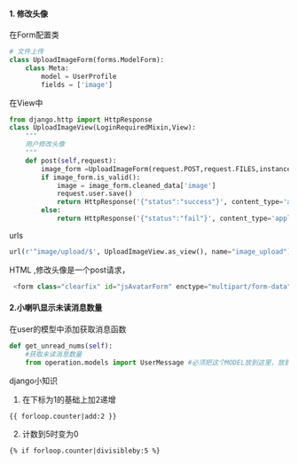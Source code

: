 #### 1.  修改头像

在Form配置类

```py
# 文件上传
class UploadImageForm(forms.ModelForm):
    class Meta:
        model = UserProfile
        fields = ['image']
```

在View中

```py
from django.http import HttpResponse
class UploadImageView(LoginRequiredMixin,View):
    """
    用户修改头像
    """
    def post(self,request):
        image_form =UploadImageForm(request.POST,request.FILES,instance=request.user)
        if image_form.is_valid():
            image = image_form.cleaned_data['image']
            request.user.save()
            return HttpResponse('{"status":"success"}', content_type='application/json')
        else:
            return HttpResponse('{"status":"fail"}', content_type='application/json')
```

urls

```py
url(r'^image/upload/$', UploadImageView.as_view(), name="image_upload"),
```

HTML ,修改头像是一个post请求，

```py
 <form class="clearfix" id="jsAvatarForm" enctype="multipart/form-data" autocomplete="off" method="post" action="{% url 'users:image_upload' %}" target='frameFile'>
```

#### 2.小喇叭显示未读消息数量

在user的模型中添加获取消息函数

```py
def get_unread_nums(self):
    #获取未读消息数量
    from operation.models import UserMessage #必须把这个MODEL放到这里，放到开头就是循环引用的
```



django小知识

1. 在下标为1的基础上加2递增

```
{{ forloop.counter|add:2 }} 
```

2.   计数到5时变为0

```
{% if forloop.counter|divisibleby:5 %}
```



